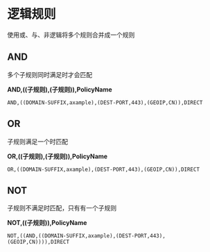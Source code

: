 # 逻辑规则
使用或、与、非逻辑将多个规则合并成一个规则

## AND
多个子规则同时满足时才会匹配

**AND,((子规则),(子规则)),PolicyName**
```
AND,((DOMAIN-SUFFIX,axample),(DEST-PORT,443),(GEOIP,CN)),DIRECT
```

## OR
子规则满足一个时匹配

**OR,((子规则),(子规则)),PolicyName**
```
OR,((DOMAIN-SUFFIX,axample),(DEST-PORT,443),(GEOIP,CN)),DIRECT
```

## NOT
子规则不满足时匹配，只有有一个子规则

**NOT,((子规则)),PolicyName**
```
NOT,((AND,((DOMAIN-SUFFIX,axample),(DEST-PORT,443),(GEOIP,CN)))),DIRECT
```